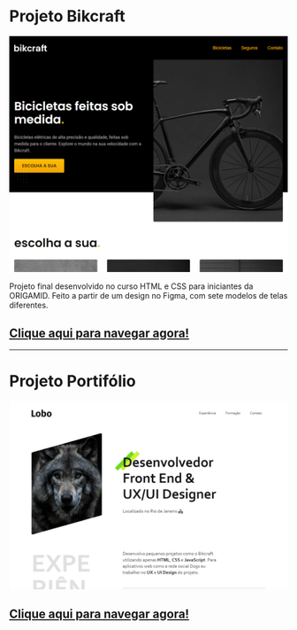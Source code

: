 # **Projeto Bikcraft**

![Imagem site Bikcraft](./imgs/sc_index.png)

Projeto final desenvolvido no curso HTML e CSS para iniciantes da ORIGAMID.
Feito a partir de um design no Figma, com sete modelos de telas diferentes.

## [Clique aqui para navegar agora!](https://github.com/FKRIK/origamid-learning/tree/main/HTML%20%26%20CSS/ex4_projeto_final)

<hr>

# **Projeto Portifólio**

![Imagem site Portifólio](./imgs/sc_index_lobo.png)

## [Clique aqui para navegar agora!](https://github.com/FKRIK/origamid-learning/tree/main/HTML%20%26%20CSS/ex3_portfolio)
